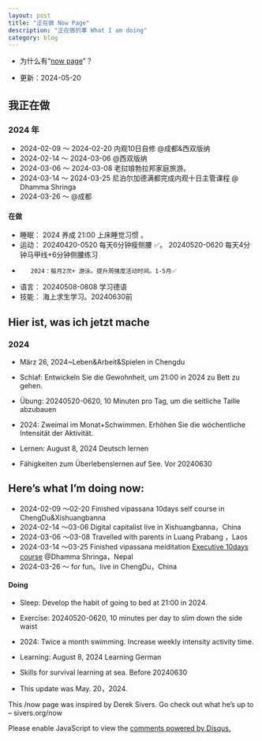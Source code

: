 ```yaml
---
layout: post
title: "正在做 Now Page"
description: "正在做的事 What I am doing"
category: blog
---
```



- 为什么有“[now page](http://nownownow.com/about)”？


- 更新：2024-05-20


## 我正在做


  
### 2024 年

- 2024-02-09 ～ 2024-02-20 内观10日自修 @成都&西双版纳
- 2024-02-14 ～ 2024-03-06 @西双版纳
- 2024-03-06 ～ 2024-03-08 老挝琅勃拉邦家庭旅游。
- 2024-03-14 ～ 2024-03-25 尼泊尔加德满都完成内观十日主管课程 @ Dhamma Shringa
- 2024-03-26 ～     @成都
#### 在做
- 睡眠：  2024 养成 21:00 上床睡觉习惯 。 
- 运动：  20240420-0520 每天6分钟瘦侧腰 ✅。
         20240520-0620 每天4分钟马甲线+6分钟侧腰练习
-        2024：每月2次+ 游泳。提升周强度活动时间。1-5月✅
- 语言：  20240508-0808  学习德语
- 技能：  海上求生学习。20240630前

## Hier ist, was ich jetzt mache
### 2024


- März 26, 2024~Leben&Arbeit&Spielen in Chengdu

- Schlaf: Entwickeln Sie die Gewohnheit, um 21:00 in 2024 zu Bett zu gehen.

- Übung: 20240520-0620, 10 Minuten pro Tag, um die seitliche Taille abzubauen

- 2024: Zweimal im Monat+Schwimmen. Erhöhen Sie die wöchentliche Intensität der Aktivität.

- Lernen: August 8, 2024 Deutsch lernen

- Fähigkeiten zum Überlebenslernen auf See. Vor 20240630


## Here’s what I’m doing now:

- 2024-02-09 ～02-20 Finished vipassana 10days self course in ChengDu&Xishuangbanna
- 2024-02-14 ～03-06 Digital capitalist live in Xishuangbanna，China
- 2024-03-06 ～03-08 Travelled with parents in Luang Prabang ，Laos
- 2024-03-14 ～03-25 Finished vipassana meiditation [Executive 10days course](http://executive.dhamma.org/) @Dhamma Shringa，Nepal
- 2024-03-26 ～      for fun。live in ChengDu，China
 
#### Doing
- Sleep: Develop the habit of going to bed at 21:00 in 2024.

- Exercise: 20240520-0620, 10 minutes per day to slim down the side waist

- 2024: Twice a month swimming. Increase weekly intensity activity time.

- Learning: August 8, 2024 Learning German
  
- Skills for survival learning at sea. Before 20240630



  
- This update was May. 20，2024.

This /now page was inspired by Derek Sivers. Go check out what he’s up to – sivers.org/now 


<div id="disqus_thread"></div>
<script>

/**
*  RECOMMENDED CONFIGURATION VARIABLES: EDIT AND UNCOMMENT THE SECTION BELOW TO INSERT DYNAMIC VALUES FROM YOUR PLATFORM OR CMS.
*  LEARN WHY DEFINING THESE VARIABLES IS IMPORTANT: https://disqus.com/admin/universalcode/#configuration-variables*/
/*
var disqus_config = function () {
this.page.url = https://violettianjie.github.io;  // Replace PAGE_URL with your page's canonical URL variable
this.page.identifier = https://violettianjie.github.io; // Replace PAGE_IDENTIFIER with your page's unique identifier variable
};
*/
(function() { // DON'T EDIT BELOW THIS LINE
var d = document, s = d.createElement('script');
s.src = 'https://https-violettianjie-github-io-1.disqus.com/embed.js';
s.setAttribute('data-timestamp', +new Date());
(d.head || d.body).appendChild(s);
})();
</script>
<noscript>Please enable JavaScript to view the <a href="https://disqus.com/?ref_noscript">comments powered by Disqus.</a></noscript>


